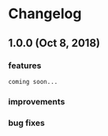 # Changelog

## 1.0.0 (Oct 8, 2018)

### features

`coming soon...`

### improvements

### bug fixes